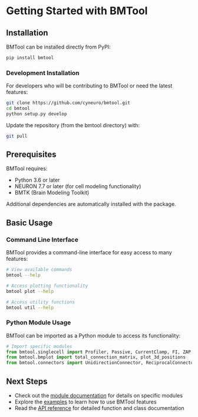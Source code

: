 # Getting Started with BMTool

## Installation

BMTool can be installed directly from PyPI:

```bash
pip install bmtool
```

### Development Installation

For developers who will be contributing to BMTool or need the latest features:

```bash
git clone https://github.com/cyneuro/bmtool.git
cd bmtool
python setup.py develop
```

Update the repository (from the bmtool directory) with:

```bash
git pull
```

## Prerequisites

BMTool requires:

- Python 3.6 or later
- NEURON 7.7 or later (for cell modeling functionality)
- BMTK (Brain Modeling Toolkit)

Additional dependencies are automatically installed with the package.

## Basic Usage

### Command Line Interface

BMTool provides a command-line interface for easy access to many features:

```bash
# View available commands
bmtool --help

# Access plotting functionality
bmtool plot --help

# Access utility functions
bmtool util --help
```

### Python Module Usage

BMTool can be imported as a Python module to access its functionality:

```python
# Import specific modules
from bmtool.singlecell import Profiler, Passive, CurrentClamp, FI, ZAP
from bmtool.bmplot import total_connection_matrix, plot_3d_positions
from bmtool.connectors import UnidirectionConnector, ReciprocalConnector
```

## Next Steps

- Check out the [module documentation](modules/singlecell.md) for details on specific modules
- Explore the [examples](examples/single-cell.md) to learn how to use BMTool features
- Read the [API reference](api/singlecell.md) for detailed function and class documentation 